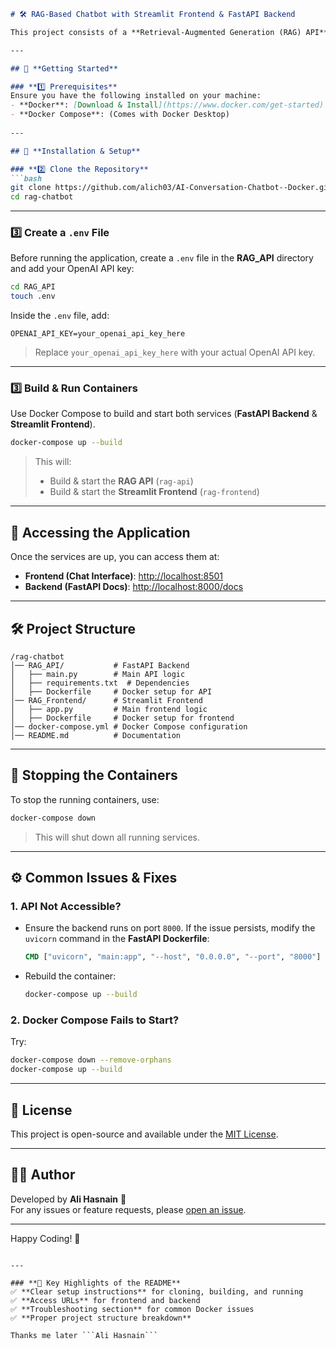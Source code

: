 
```md
# 🛠️ RAG-Based Chatbot with Streamlit Frontend & FastAPI Backend

This project consists of a **Retrieval-Augmented Generation (RAG) API** powered by **FastAPI** and a **Streamlit-based frontend** for user interaction. The system enables PDF uploads, document processing, and conversational AI responses.

---

## 🚀 **Getting Started**

### **1️⃣ Prerequisites**
Ensure you have the following installed on your machine:
- **Docker**: [Download & Install](https://www.docker.com/get-started)
- **Docker Compose**: (Comes with Docker Desktop)
  
---

## 🔧 **Installation & Setup**

### **2️⃣ Clone the Repository**
```bash
git clone https://github.com/alich03/AI-Conversation-Chatbot--Docker.git
cd rag-chatbot
```

---

### **3️⃣ Create a `.env` File**
Before running the application, create a `.env` file in the **RAG_API** directory and add your OpenAI API key:

```bash
cd RAG_API
touch .env
```

Inside the `.env` file, add:
```
OPENAI_API_KEY=your_openai_api_key_here
```
> Replace `your_openai_api_key_here` with your actual OpenAI API key.

---


### **3️⃣ Build & Run Containers**
Use Docker Compose to build and start both services (**FastAPI Backend** & **Streamlit Frontend**).
```bash
docker-compose up --build
```
> This will:
> - Build & start the **RAG API** (`rag-api`)
> - Build & start the **Streamlit Frontend** (`rag-frontend`)

---

## 🎯 **Accessing the Application**
Once the services are up, you can access them at:
- **Frontend (Chat Interface)**: [http://localhost:8501](http://localhost:8501)
- **Backend (FastAPI Docs)**: [http://localhost:8000/docs](http://localhost:8000/docs)

---

## 🛠️ **Project Structure**
```
/rag-chatbot
│── RAG_API/           # FastAPI Backend
│   ├── main.py        # Main API logic
│   ├── requirements.txt  # Dependencies
│   ├── Dockerfile     # Docker setup for API
│── RAG_Frontend/      # Streamlit Frontend
│   ├── app.py         # Main frontend logic
│   ├── Dockerfile     # Docker setup for frontend
│── docker-compose.yml # Docker Compose configuration
│── README.md          # Documentation
```

---

## 🐳 **Stopping the Containers**
To stop the running containers, use:
```bash
docker-compose down
```
> This will shut down all running services.

---

## ⚙️ **Common Issues & Fixes**
### **1. API Not Accessible?**
- Ensure the backend runs on port `8000`. If the issue persists, modify the `uvicorn` command in the **FastAPI Dockerfile**:
    ```dockerfile
    CMD ["uvicorn", "main:app", "--host", "0.0.0.0", "--port", "8000"]
    ```
- Rebuild the container:
    ```bash
    docker-compose up --build
    ```

### **2. Docker Compose Fails to Start?**
Try:
```bash
docker-compose down --remove-orphans
docker-compose up --build
```

---

## 📜 **License**
This project is open-source and available under the [MIT License](LICENSE).

---

## 👨‍💻 **Author**
Developed by **Ali Hasnain** 🚀  
For any issues or feature requests, please [open an issue](https://github.com/alich03/AI-Conversation-Chatbot--Docker.git/issues).

---

Happy Coding! 🎉
```

---

### **📌 Key Highlights of the README**
✅ **Clear setup instructions** for cloning, building, and running  
✅ **Access URLs** for frontend and backend  
✅ **Troubleshooting section** for common Docker issues  
✅ **Proper project structure breakdown**  

Thanks me later ```Ali Hasnain```
